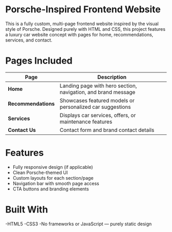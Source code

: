 # Porsche-Inspired Frontend Website
This is a fully custom, multi-page frontend website inspired by the visual style of Porsche. Designed purely with HTML and CSS, this project features a luxury car website concept with pages for home, recommendations, services, and contact.

# Pages Included
| Page                | Description                                                   |
| ------------------- | ------------------------------------------------------------- |
| **Home**            | Landing page with hero section, navigation, and brand message |
| **Recommendations** | Showcases featured models or personalized car suggestions     |
| **Services**        | Displays car services, offers, or maintenance features        |
| **Contact Us**      | Contact form and brand contact details                        |

# Features
- Fully responsive design (if applicable)
- Clean Porsche-themed UI
- Custom layouts for each section/page
- Navigation bar with smooth page access
- CTA buttons and branding elements

# Built With
-HTML5
-CSS3
-No frameworks or JavaScript — purely static design








